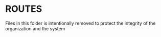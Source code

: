 
# ROUTES
Files in this folder is intentionally removed to protect the integrity of the organization and the system

